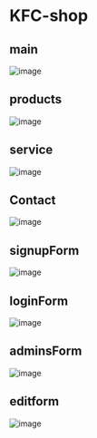 # KFC-shop

<h2>main</h2>

![image](https://github.com/peeza5599/KFC-shop/assets/158182862/167dd192-769e-459a-bcf8-54a024fa663c)

<h2>products</h2>

![image](https://github.com/peeza5599/KFC-shop/assets/158182862/9b1e2200-ff03-44ed-89a4-cb3396239118)

<h2>service</h2>

![image](https://github.com/peeza5599/KFC-shop/assets/158182862/6e749a90-8368-4755-aa3c-a382abd143b4)

<h2>Contact</h2>

![image](https://github.com/peeza5599/KFC-shop/assets/158182862/b9b98e0c-7a4f-456f-a34c-75f7e1cab35d)

<h2>signupForm</h2>

![image](https://github.com/peeza5599/KFC-shop/assets/158182862/c8969c85-2a96-4380-99c1-78b635f280a2)

<h2>loginForm</h2>

![image](https://github.com/peeza5599/KFC-shop/assets/158182862/460ea93e-731f-4c73-ad3d-fa5a44c31d6a)

<h2>adminsForm</h2>

![image](https://github.com/peeza5599/KFC-shop/assets/158182862/89de74fc-25ba-4357-827c-daac1db6d642)

<h2>editform</h2>

![image](https://github.com/peeza5599/KFC-shop/assets/158182862/bc82c6a3-1884-42f7-9430-f28e40e235e0)






